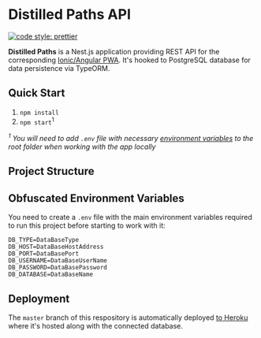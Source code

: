 # Distilled Paths API

[![code style: prettier](https://img.shields.io/badge/code_style-prettier-ff69b4.svg?style=flat-square)](https://github.com/prettier/prettier)

**Distilled Paths** is a Nest.js application providing REST API for the corresponding [Ionic/Angular PWA](https://distilled-paths.netlify.app/). It's hooked to PostgreSQL database for data persistence via TypeORM. 

## Quick Start

1. `npm install`
1. `npm start`<sup>1</sup>

*<sup>1</sup> You will need to add `.env` file with necessary [environment variables](#obfuscated-environment-variables) to the root folder when working with the app locally*

## Project Structure

## Obfuscated Environment Variables

You need to create a `.env` file with the main environment variables required to run this project before starting to work with it:

```
DB_TYPE=DataBaseType
DB_HOST=DataBaseHostAddress
DB_PORT=DataBasePort
DB_USERNAME=DataBaseUserName
DB_PASSWORD=DataBasePassword
DB_DATABASE=DataBaseName
```

## Deployment

The `master` branch of this respository is automatically deployed [to Heroku](https://distilled-paths.herokuapp.com/) where it's hosted along with the connected database.
